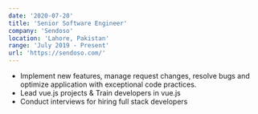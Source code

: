 ```yaml
---
date: '2020-07-20'
title: 'Senior Software Engineer'
company: 'Sendoso'
location: 'Lahore, Pakistan'
range: 'July 2019 - Present'
url: 'https://sendoso.com/'
---
```


- Implement new features, manage request changes, resolve bugs and optimize application with exceptional code practices.
- Lead vue.js projects & Train developers in vue.js
- Conduct interviews for hiring full stack developers
